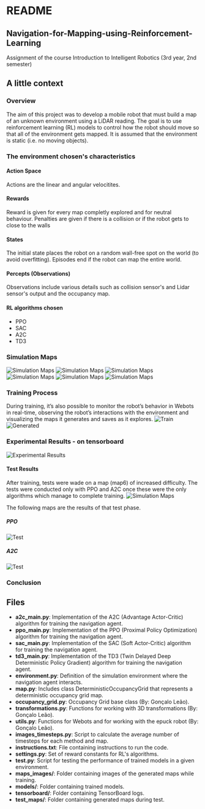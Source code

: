 # README

## Navigation-for-Mapping-using-Reinforcement-Learning
Assignment of the course Introduction to Intelligent Robotics (3rd year, 2nd semester)

## A little context
### Overview
The aim of this project was to develop a mobile robot that must build a map of an unknown environment using a LiDAR reading. The goal is to use reinforcement learning (RL) models to control how the robot should move so that all of the environment gets mapped. It is assumed that the environment is static (i.e. no moving objects). 

### The environment chosen's characteristics
#### Action Space
Actions are the linear and angular velocitites.
#### Rewards
Reward is given for every map completly explored and for neutral behaviour. 
Penalties are given if there is a collision or if the robot gets to close to the walls
#### States
The initial state places the robot on a random wall-free spot on the world (to avoid overfitting). Episodes end if the robot can map the entire world.
#### Percepts (Observations)
Observations include various details such as collision sensor's and Lidar sensor's output and the occupancy map.
#### RL algorithms chosen
* PPO
* SAC
* A2C
* TD3

### Simulation Maps
![Simulation Maps](images/simulation_maps/map0.jpg)
![Simulation Maps](images/simulation_maps/map1.jpg)
![Simulation Maps](images/simulation_maps/map2.jpg)
![Simulation Maps](images/simulation_maps/map3.jpg)
![Simulation Maps](images/simulation_maps/map4.jpg)
![Simulation Maps](images/simulation_maps/map5.jpg)

### Training Process
During training, it’s also possible to monitor the robot’s behavior in Webots in real-time, observing the robot’s interactions with the environment and visualizing the maps it generates and saves as it explores.
![Train](images/train/train1.png)
![Generated](images/train/generated1.png)

### Experimental Results - on tensorboard
![Experimental Results](images/tensorboard.png)

#### Test Results
After training, tests were wade on a map (map6) of increased difficulty. 
The tests were conducted only with PPO and A2C once these were the only algorithms which manage to complete training. 
![Simulation Maps](images/simulation_maps/map6.jpg)

The following maps are the results of that test phase.
##### PPO
![Test](test_maps/PPO/9.png)
##### A2C
![Test](test_maps/A2C/9.png)

### Conclusion


## Files
- **a2c_main.py**: Implementation of the A2C (Advantage Actor-Critic) algorithm for training the navigation agent.
- **ppo_main.py**: Implementation of the PPO (Proximal Policy Optimization) algorithm for training the navigation agent.
- **sac_main.py**: Implementation of the SAC (Soft Actor-Critic) algorithm for training the navigation agent.
- **td3_main.py**: Implementation of the TD3 (Twin Delayed Deep Deterministic Policy Gradient) algorithm for training the navigation agent.
- **environment.py**: Definition of the simulation environment where the navigation agent interacts.
- **map.py**: Includes class DeterministicOccupancyGrid that represents a deterministic occupancy grid map.
- **occupancy_grid.py**: Occupancy Grid base class (By: Gonçalo Leão).
- **transformations.py**: Functions for working with 3D transformations (By: Gonçalo Leão).
- **utils.py**: Functions for Webots and for working with the epuck robot (By: Gonçalo Leão).
- **images_timesteps.py**: Script to calculate the average number of timesteps for each method and map.
- **instructions.txt**: File containing instructions to run the code.
- **settings.py**: Set of reward constants for RL's algorithms.
- **test.py**: Script for testing the performance of trained models in a given environment.
- **maps_images/**: Folder containing images of the generated maps while training.
- **models/**: Folder containing trained models.
- **tensorboard/**: Folder containing TensorBoard logs.
- **test_maps/**: Folder containing generated maps during test.

